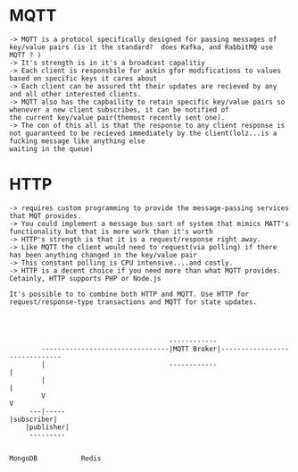 # MQTT

	-> MQTT is a protocol specifically designed for passing messages of key/value pairs (is it the standard?  does Kafka, and RabbitMQ use MQTT ? )
	-> It's strength is in it's a broadcast capalitiy 
	-> Each client is responsbile for askin gfor modifications to values based on specific keys it cares about 
	-> Each client can be assured tht their updates are recieved by any and all other interested clients.
	-> MQTT also has the capbaility to retain specific key/value pairs so whenever a new client subscribes, it can be notified of 
	the current key/value pair(themost recently sent one).
	-> The con of this all is that the response to any client response is not guaranteed to be recieved immediately by the client(lolz...is a fucking message like anything else
	waiting in the queue)


# HTTP

	-> requires custom programming to provide the message-passing services that MQT provides.
	-> You could implement a message bus sort of system that mimics MATT's functionality but that is more work than it's worth
	-> HTTP's strength is that it is a request/response right away.
	-> Like MQTT the client would need to request(via polling) if there has been anything changed in the key/value pair
	-> This constant polling is CPU intensive....and costly.
	-> HTTP is a decent choice if you need more than what MQTT provides.  Cetainly, HTTP supports PHP or Node.js

	It's possible to to combine both HTTP and MQTT. Use HTTP for request/response-type transactions and MQTT for state updates.




	 										------------
			--------------------------------|MQTT Broker|------------------------------
			| 								------------                               |     
			|																		   |	
			V                                                                          V
		 ---|-----                                                                  |subscriber|
		|publisher|
		 ---------	

		                                                                      MongoDB           Redis